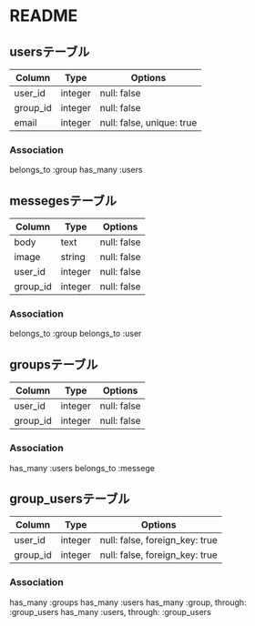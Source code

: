 # README

## usersテーブル

|Column|Type|Options|
|------|----|-------|
|user_id|integer|null: false|
|group_id|integer|null: false|
|email|integer|null: false, unique: true|

### Association
  belongs_to :group
  has_many :users


## messegesテーブル

|Column|Type|Options|
|------|----|-------|
|body|text|null: false|
|image|string|null: false|
|user_id|integer|null: false|
|group_id|integer|null: false|

### Association
  belongs_to :group
  belongs_to :user

## groupsテーブル

|Column|Type|Options|
|------|----|-------|
|user_id|integer|null: false|
|group_id|integer|null: false|

### Association
  has_many :users
  belongs_to :messege

## group_usersテーブル

|Column|Type|Options|
|------|----|-------|
|user_id|integer|null: false, foreign_key: true|
|group_id|integer|null: false, foreign_key: true|

### Association
  has_many :groups
  has_many :users
  has_many :group, through: :group_users
  has_many :users, through: :group_users
